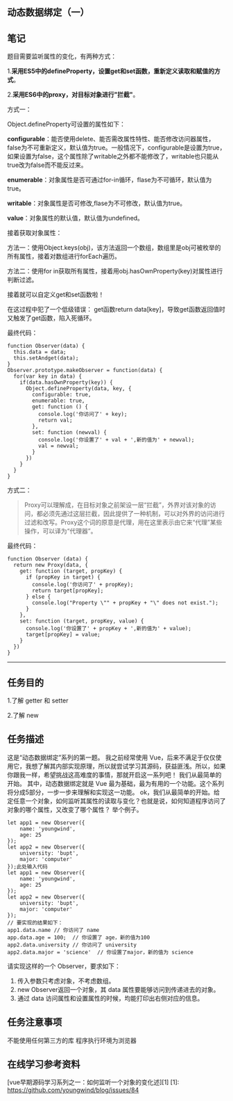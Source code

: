 ## 动态数据绑定（一）

笔记 
--
题目需要监听属性的变化，有两种方式：

1.**采用ES5中的defineProperty，设置get和set函数，重新定义读取和赋值的方式**。

2.**采用ES6中的proxy，对目标对象进行"拦截"**。

方式一：

Object.defineProperty可设置的属性如下：

**configurable**：能否使用delete、能否需改属性特性、能否修改访问器属性，false为不可重新定义，默认值为true。一般情况下，configurable是设置为true，如果设置为false，这个属性除了writable之外都不能修改了，writable也只能从true改为false而不能反过来。

**enumerable**：对象属性是否可通过for-in循环，flase为不可循环，默认值为true。

**writable**：对象属性是否可修改,flase为不可修改，默认值为true。

**value**：对象属性的默认值，默认值为undefined。

接着获取对象属性：

方法一：使用Object.keys(obj)，该方法返回一个数组，数组里是obj可被枚举的所有属性，接着对数组进行forEach遍历。

方法二：使用for in获取所有属性，接着用obj.hasOwnProperty(key)对属性进行判断过滤。

接着就可以自定义get和set函数啦！

在这过程中犯了一个低级错误：
get函数return data[key]，导致get函数返回值时又触发了get函数，陷入死循环。

最终代码：

    function Observer(data) {
      this.data = data;
      this.setAndget(data);
    }
    Observer.prototype.makeObserver = function(data) {
      for(var key in data) {
        if(data.hasOwnProperty(key)) {
          Object.defineProperty(data, key, {
            configurable: true,
            enumerable: true,
            get: function () {
              console.log('你访问了' + key);
              return val;
            },
            set: function (newval) {
              console.log('你设置了' + val + ',新的值为' + newval);
              val = newval;
            }
          })
        }
      }
    }

方式二：
> Proxy可以理解成，在目标对象之前架设一层“拦截”，外界对该对象的访问，都必须先通过这层拦截，因此提供了一种机制，可以对外界的访问进行过滤和改写。Proxy这个词的原意是代理，用在这里表示由它来“代理”某些操作，可以译为“代理器”。

最终代码：

    function Observer (data) {
      return new Proxy(data, {
        get: function (target, propKey) {
          if (propKey in target) {
            console.log('你访问了' + propKey);
            return target[propKey];
          } else {
            console.log("Property \"" + propKey + "\" does not exist.");
          }
        },
        set: function (target, propKey, value) {
          console.log('你设置了' + propKey + ',新的值为' + value);
          target[propKey] = value;
        }
      })
    }


----------

任务目的
--
1.了解 getter 和 setter

2.了解 new

任务描述
--
这是“动态数据绑定”系列的第一题。
我之前经常使用 Vue，后来不满足于仅仅使用它，我想了解其内部实现原理，所以就尝试学习其源码，获益匪浅。所以，如果你跟我一样，希望挑战这高难度的事情，那就开启这一系列吧！
我们从最简单的开始。
其中，动态数据绑定就是 Vue 最为基础，最为有用的一个功能。这个系列将分成5部分，一步一步来理解和实现这一功能。
ok，我们从最简单的开始。给定任意一个对象，如何监听其属性的读取与变化？也就是说，如何知道程序访问了对象的哪个属性，又改变了哪个属性？ 举个例子。

    let app1 = new Observer({
        name: 'youngwind',
        age: 25
    });
    let app2 = new Observer({
        university: 'bupt',
        major: 'computer'
    });此处输入代码
    let app1 = new Observer({
        name: 'youngwind',
        age: 25
    });
    let app2 = new Observer({
        university: 'bupt',
        major: 'computer'
    });
    // 要实现的结果如下：
    app1.data.name // 你访问了 name
    app.data.age = 100;  // 你设置了 age，新的值为100
    app2.data.university // 你访问了 university
    app2.data.major = 'science'  // 你设置了major，新的值为 science

请实现这样的一个 Observer，要求如下：

 1. 传入参数只考虑对象，不考虑数组。
 2. new Observer返回一个对象，其 data 属性要能够访问到传递进去的对象。
 3. 通过 data 访问属性和设置属性的时候，均能打印出右侧对应的信息。
 
任务注意事项
--
不能使用任何第三方的库
程序执行环境为浏览器

在线学习参考资料
--

[vue早期源码学习系列之一：如何监听一个对象的变化述][1]
  [1]: https://github.com/youngwind/blog/issues/84